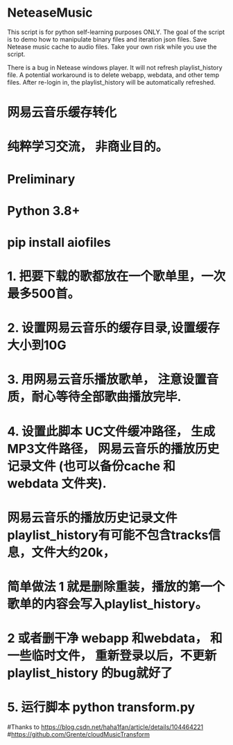 # NeteaseMusic
This script is for python self-learning purposes ONLY.
The goal of the script is to demo how to manipulate binary files and iteration json files.
Save Netease music cache to audio files.
Take your own risk while you use the script.

There is a bug in Netease windows player. It will not refresh playlist_history file. A potential workaround is to delete webapp, webdata, and other temp files. After re-login in, the playlist_history will be automatically refreshed. 


# 网易云音乐缓存转化
# 纯粹学习交流， 非商业目的。

# Preliminary
# Python 3.8+
# pip install aiofiles


# 1. 把要下载的歌都放在一个歌单里，一次最多500首。
# 2. 设置网易云音乐的缓存目录,设置缓存大小到10G
# 3. 用网易云音乐播放歌单， 注意设置音质，耐心等待全部歌曲播放完毕. 
# 4. 设置此脚本 UC文件缓冲路径， 生成MP3文件路径， 网易云音乐的播放历史记录文件 (也可以备份cache 和 webdata 文件夹). 
#     网易云音乐的播放历史记录文件playlist_history有可能不包含tracks信息，文件大约20k，
#     简单做法   1 就是删除重装，播放的第一个歌单的内容会写入playlist_history。
#                2 或者删干净 webapp 和webdata， 和一些临时文件， 重新登录以后，不更新playlist_history 的bug就好了
# 5. 运行脚本 python transform.py

#Thanks to https://blog.csdn.net/haha1fan/article/details/104464221
#https://github.com/Grente/cloudMusicTransform
